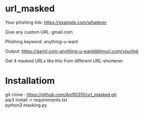 # url_masked
Your phishing link: https://example.com/whatever

Give any custom URL: gmail.com

Phishing keyword: anything-u-want

Output: https://gamil.com-anything-u-want@tinyurl.com/yourlink

Get 4 masked URLs like this from different URL-shortener                                                 
# Installatiom                                                                                                                                                                                            
git clone : https://github.com/Anifl0310/url_masked.git                                                                                                                                                            
pip3 install -r requirements.txt                                                                                                                                                                        
python3 masking.py                                                                                          
